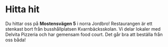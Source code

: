 # Hitta hit

Du hittar oss på **Mostensvägen 5** i norra Jordbro!
Restaurangen är ett stenkast bort från busshållplatsen Kvarnbäcksskolan.
Vi delar lokaler med Delvita Pizzeria och har gemensam food court.
Det går bra att beställa från oss båda!
